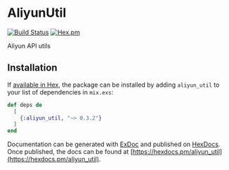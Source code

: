 # AliyunUtil

[![Build Status](https://travis-ci.org/ug0/aliyun_util.svg?branch=master)](https://travis-ci.org/ug0/aliyun_util)
[![Hex.pm](https://img.shields.io/hexpm/v/aliyun_util.svg)](https://hex.pm/packages/aliyun_util)


Aliyun API utils

## Installation

If [available in Hex](https://hex.pm/docs/publish), the package can be installed
by adding `aliyun_util` to your list of dependencies in `mix.exs`:

```elixir
def deps do
  [
    {:aliyun_util, "~> 0.3.2"}
  ]
end
```

Documentation can be generated with [ExDoc](https://github.com/elixir-lang/ex_doc)
and published on [HexDocs](https://hexdocs.pm). Once published, the docs can
be found at [https://hexdocs.pm/aliyun_util](https://hexdocs.pm/aliyun_util).

